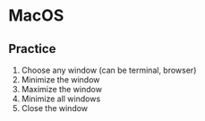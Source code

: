# MacOS

## Practice

1. Choose any window (can be terminal, browser)
2. Minimize the window
3. Maximize the window
4. Minimize all windows
5. Close the window